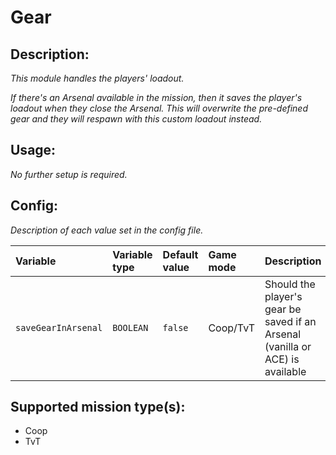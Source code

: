 # Gear
## Description:
_This module handles the players' loadout._

_If there's an Arsenal available in the mission, then it saves the player's loadout when they close the Arsenal. This will overwrite the pre-defined gear and they will respawn with this custom loadout instead._

## Usage:
_No further setup is required._

## Config:
_Description of each value set in the config file._

| Variable            | Variable type | Default value | Game mode  | Description                                                                   |
|:------------------- |:------------- |:------------- |:---------- |:----------------------------------------------------------------------------- |
| `saveGearInArsenal` | `BOOLEAN`     | `false`       | Coop/TvT   | Should the player's gear be saved if an Arsenal (vanilla or ACE) is available |

## Supported mission type(s):
 - Coop
 - TvT
